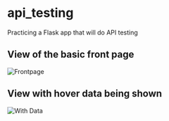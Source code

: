 api_testing
===========
Practicing a Flask app that will do API testing

View of the basic front page
-------

![Frontpage](https://raw.github.com/davidfic/api_testing/screenshots/api-framework.png "Frontpage")

View with hover data being shown
---------

![With Data](https://raw.github.com/davidfic/api_testing/screenshots/front-page-data.png "With data")
